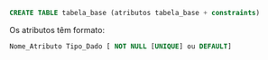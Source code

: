 
```sql
CREATE TABLE tabela_base (atributos tabela_base + constraints)

```

Os atributos têm formato:
```sql
Nome_Atributo Tipo_Dado [ NOT NULL [UNIQUE] ou DEFAULT]
```


